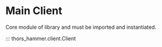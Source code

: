 # Main Client 

Core module of library and must be imported and instantiated.

::: thors_hammer.client.Client